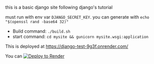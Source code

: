 this is a basic django site following django's tutorial

must run with env var `DJANGO_SECRET_KEY`. you can generate with `echo "$(openssl rand -base64 32)"`

- Build command: `./build.sh`
- start command: `cd mysite && gunicorn mysite.wsgi:application`

This is deployed at https://django-test-9g3f.onrender.com/

You can [![Deploy to Render](https://render.com/images/deploy-to-render-button.svg)](https://render.com/deploy)